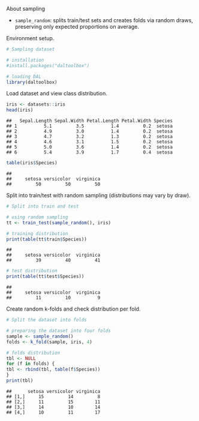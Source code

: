 About sampling
- `sample_random`: splits train/test sets and creates folds via random draws, preserving only expected proportions on average.

Environment setup.

``` r
# Sampling dataset

# installation 
#install.packages("daltoolbox")

# loading DAL
library(daltoolbox) 
```

Load dataset and view class distribution.

``` r
iris <- datasets::iris
head(iris)
```

```
##   Sepal.Length Sepal.Width Petal.Length Petal.Width Species
## 1          5.1         3.5          1.4         0.2  setosa
## 2          4.9         3.0          1.4         0.2  setosa
## 3          4.7         3.2          1.3         0.2  setosa
## 4          4.6         3.1          1.5         0.2  setosa
## 5          5.0         3.6          1.4         0.2  setosa
## 6          5.4         3.9          1.7         0.4  setosa
```

``` r
table(iris$Species)
```

```
## 
##     setosa versicolor  virginica 
##         50         50         50
```

Split into train/test with random sampling (distributions may vary by draw).

``` r
# Split into train and test

# using random sampling
tt <- train_test(sample_random(), iris)

# training distribution
print(table(tt$train$Species))
```

```
## 
##     setosa versicolor  virginica 
##         39         40         41
```

``` r
# test distribution
print(table(tt$test$Species))
```

```
## 
##     setosa versicolor  virginica 
##         11         10          9
```

Create random k-folds and check distribution per fold.

``` r
# Split the dataset into folds

# preparing the dataset into four folds
sample <- sample_random()
folds <- k_fold(sample, iris, 4)

# folds distribution
tbl <- NULL
for (f in folds) {
tbl <- rbind(tbl, table(f$Species))
}
print(tbl)
```

```
##      setosa versicolor virginica
## [1,]     15         14         8
## [2,]     11         15        11
## [3,]     14         10        14
## [4,]     10         11        17
```
